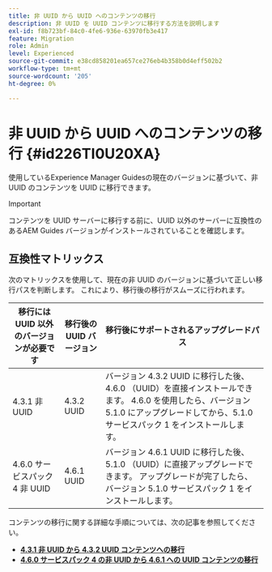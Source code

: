 ```yaml
---
title: 非 UUID から UUID へのコンテンツの移行
description: 非 UUID を UUID コンテンツに移行する方法を説明します
exl-id: f8b723bf-84c0-4fe6-936e-63970fb3e417
feature: Migration
role: Admin
level: Experienced
source-git-commit: e38cd858201ea657ce276eb4b358b0d4eff502b2
workflow-type: tm+mt
source-wordcount: '205'
ht-degree: 0%

---
```


# 非 UUID から UUID へのコンテンツの移行 {#id226TI0U20XA}


使用しているExperience Manager Guidesの現在のバージョンに基づいて、非 UUID のコンテンツを UUID に移行できます。

>[!IMPORTANT]
>
> コンテンツを UUID サーバーに移行する前に、UUID 以外のサーバーに互換性のあるAEM Guides バージョンがインストールされていることを確認します。

## 互換性マトリックス

次のマトリックスを使用して、現在の非 UUID のバージョンに基づいて正しい移行パスを判断します。 これにより、移行後の移行がスムーズに行われます。

| 移行には UUID 以外のバージョンが必要です | 移行後の UUID バージョン | 移行後にサポートされるアップグレードパス |
|---|---|---|
| 4.3.1 非 UUID | 4.3.2 UUID | バージョン 4.3.2 UUID に移行した後、4.6.0 （UUID）を直接インストールできます。 4.6.0 を使用したら、バージョン 5.1.0 にアップグレードしてから、5.1.0 サービスパック 1 をインストールします。 |
| 4.6.0 サービスパック 4 非 UUID | 4.6.1 UUID | バージョン 4.6.1 UUID に移行した後、5.1.0 （UUID）に直接アップグレードできます。 アップグレードが完了したら、バージョン 5.1.0 サービスパック 1 をインストールします。 |

コンテンツの移行に関する詳細な手順については、次の記事を参照してください。

- [**4.3.1 非 UUID から 4.3.2 UUID コンテンツへの移行**](./migrate-non-uuid-4-3.md)
- [**4.6.0 サービスパック 4 の非 UUID から 4.6.1 への UUID コンテンツの移行**](./migrate-non-uuid-uuid-4-6.md)



